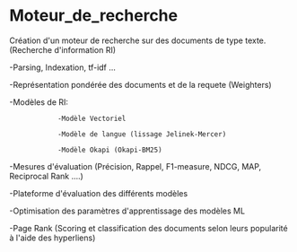 # Moteur_de_recherche

Création d'un moteur de recherche sur des documents de type texte. (Recherche d'information RI)

-Parsing, Indexation, tf-idf ...

-Représentation pondérée des documents et de la requete (Weighters)

-Modèles de RI: 

                -Modèle Vectoriel

                -Modèle de langue (lissage Jelinek-Mercer)
                
                -Modèle Okapi (Okapi-BM25)
                
-Mesures d'évaluation (Précision, Rappel, F1-measure, NDCG, MAP, Reciprocal Rank ....)

-Plateforme d'évaluation des différents modèles

-Optimisation des paramètres d'apprentissage des modèles ML

-Page Rank (Scoring et classification des documents selon leurs popularité à l'aide des hyperliens)

